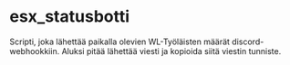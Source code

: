 # esx_statusbotti
Scripti, joka lähettää paikalla olevien WL-Työläisten määrät discord-webhookkiin. Aluksi pitää lähettää viesti ja kopioida siitä viestin tunniste.
